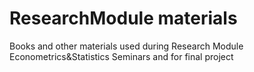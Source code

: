 # ResearchModule materials
Books and other materials used during Research Module Econometrics&Statistics Seminars and for final project
